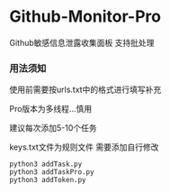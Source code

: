 # Github-Monitor-Pro
Github敏感信息泄露收集面板 支持批处理

### 用法须知

使用前需要按urls.txt中的格式进行填写补充

Pro版本为多线程...慎用

建议每次添加5-10个任务

keys.txt文件为规则文件 需要添加自行修改

```
python3 addTask.py
python3 addTaskPro.py
python3 addToken.py
```